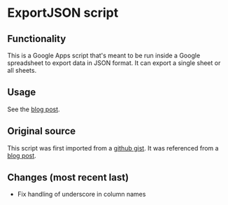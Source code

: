 # ExportJSON script

## Functionality

This is a Google Apps script that's meant to be run inside a Google spreadsheet to export data in JSON format. It can export a single sheet or all sheets.

## Usage

See the [blog post][blog-post].

## Original source

This script was first imported from a [github gist](https://gist.githubusercontent.com/pamelafox/1878143/raw/6c23f71231ce1fa09be2d515f317ffe70e4b19aa/exportjson.js). It was referenced from a [blog post][blog-post].

## Changes (most recent last)

- Fix handling of underscore in column names

[blog-post]: https://thenewstack.io/how-to-convert-google-spreadsheet-to-json-formatted-text/
